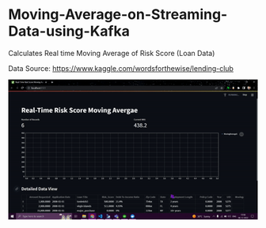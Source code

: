 # Moving-Average-on-Streaming-Data-using-Kafka

Calculates Real time Moving Average of Risk Score (Loan Data)

Data Source:
https://www.kaggle.com/wordsforthewise/lending-club

![](ezgif-1-d9a269094d.gif)

